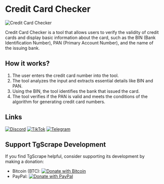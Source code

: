 # Credit Card Checker

![Credit Card Checker](https://media.discordapp.net/attachments/1063432232716488786/1135272090107379812/image.png)

Credit Card Checker is a tool that allows users to verify the validity of credit cards and display basic information about the card, such as the BIN (Bank Identification Number), PAN (Primary Account Number), and the name of the issuing bank.

## How it works?

1. The user enters the credit card number into the tool.
2. The tool analyzes the input and extracts essential details like BIN and PAN.
3. Using the BIN, the tool identifies the bank that issued the card.
4. The tool verifies if the PAN is valid and meets the conditions of the algorithm for generating credit card numbers.

## Links

[![Discord](https://img.shields.io/badge/Join-Discord-brightgreen?logo=discord)](https://discord.gg/Pr0xyArmyFans)
[![TikTok](https://img.shields.io/badge/Follow-TikTok-red?logo=tiktok)](https://www.tiktok.com/cityofcard)
[![Telegram](https://img.shields.io/badge/Join-Telegram-blue?logo=telegram)](https://t.me/CityOfCard)

## Support TgScrape Development

If you find TgScrape helpful, consider supporting its development by making a donation:

- Bitcoin (BTC): [![Donate with Bitcoin](https://img.shields.io/badge/Donate-Bitcoin-orange?logo=bitcoin)](bc1qkuh0p55ajrd8lh2a6vtrml6k59ygt0zpmcemhx)
- PayPal: [![Donate with PayPal](https://img.shields.io/badge/Donate-PayPal-blue?logo=paypal)](https://paypal.me/PersonalPr0xy)

